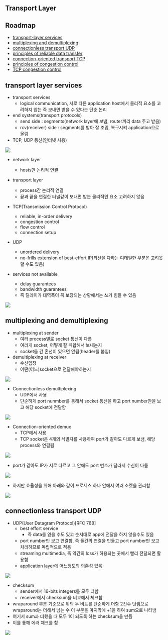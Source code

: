 ## Transport Layer

## Roadmap
- [transport-layer services](#transport-layer-services)
- [multiplexing and demultiplexing](#multiplexing-and-demultiplexing)
- [connectionless transport UDP](#connectionless-transport-UDP)
- [principles of reliable data transfer](#principles-of-reliable-data-transfer)
- [connection-oriented transport TCP](#connection-oriented-transport-TCP)
- [principles of congestion control](#principles-of-congestion-control)
- [TCP congestion control](#TCP-congestion-control)

## transport layer services
- transport services
	- logical communication, 서로 다른 application host에서 물리적 요소를 고려하지 않는 즉 보내면 받을 수 있다는 단순 논리
- end systems(transport protocols)
	- send side : segments(network layer에 보냄, router끼리 data 주고 받음)
	- rcv(receiver) side : segments를 받아 잘 조립, 복구시켜 application으로 올림
- TCP, UDP 통신(인터넷 사용)
<img src="https://s3.us-west-2.amazonaws.com/secure.notion-static.com/b1c208a3-3387-4fb6-bae4-f0170e72be4d/Untitled.png?X-Amz-Algorithm=AWS4-HMAC-SHA256&X-Amz-Credential=AKIAT73L2G45O3KS52Y5%2F20210403%2Fus-west-2%2Fs3%2Faws4_request&X-Amz-Date=20210403T133432Z&X-Amz-Expires=86400&X-Amz-Signature=df68d401108694fa736f548ea223aacd19edaf94b51d6fc27e869a3187019b38&X-Amz-SignedHeaders=host&response-content-disposition=filename%20%3D%22Untitled.png%22">

- network layer
	- hosts만 논리적 연결
- transport layer
	- process간 논리적 연결
	- 끝과 끝을 연결한 터널같이 보내면 받는 물리적인 요소 고려하지 않음

- TCP(Transmission Control Protocol)
	- reliable, in-order delivery
	- congestion control
	- flow control
	- connection setup
- UDP
	- unordered delivery
	- no-frills extension of best-effort IP(최선을 다하는 디테일한 부분은 고려못할 수도 있음)
- services not available
	- delay guarantees
	- bandwidth guarantees
	- 즉 딜레이가 대역폭이 꼭 보장되는 상황에서는 쓰기 힘들 수 있음
<img src="https://s3.us-west-2.amazonaws.com/secure.notion-static.com/f8a47d7b-112e-4cb7-b836-40969b44f58f/Untitled.png?X-Amz-Algorithm=AWS4-HMAC-SHA256&X-Amz-Credential=AKIAT73L2G45O3KS52Y5%2F20210403%2Fus-west-2%2Fs3%2Faws4_request&X-Amz-Date=20210403T133751Z&X-Amz-Expires=86400&X-Amz-Signature=4da42be880bda1c2922d331e6830b310bac542813b97161b93a0a9b3e922db8b&X-Amz-SignedHeaders=host&response-content-disposition=filename%20%3D%22Untitled.png%22">

## multiplexing and demultiplexing
- multiplexing at sender
	- 여러 process별로 socket 통신이 다름
	- 여러개 socket, 어떻게 잘 취합해서 보내는지
	- socket들 간 혼선이 있으면 안됨(header를 붙임)
- demultiplexing at receiver
	- 수신입장
	- 어떤(어느)socket으로 전달해야하는지
<img src="https://s3.us-west-2.amazonaws.com/secure.notion-static.com/8daf02ec-bd27-4fce-9a98-29b8d9c1d1bf/Untitled.png?X-Amz-Algorithm=AWS4-HMAC-SHA256&X-Amz-Credential=AKIAT73L2G45O3KS52Y5%2F20210403%2Fus-west-2%2Fs3%2Faws4_request&X-Amz-Date=20210403T134306Z&X-Amz-Expires=86400&X-Amz-Signature=395c8d5914fcc87ecf7d1a78ee4babcac73bbfec603468b6953673462adfb784&X-Amz-SignedHeaders=host&response-content-disposition=filename%20%3D%22Untitled.png%22">

- Connectionless demultiplexing
	- UDP에서 사용
	- 단순하게 port nunmber를 통해서 socket 통신을 하고 port number만을 보고 해당 socket에 전달함
<img src="https://s3.us-west-2.amazonaws.com/secure.notion-static.com/0fda477b-7b69-48a3-9458-39de741f6dbf/Untitled.png?X-Amz-Algorithm=AWS4-HMAC-SHA256&X-Amz-Credential=AKIAT73L2G45O3KS52Y5%2F20210403%2Fus-west-2%2Fs3%2Faws4_request&X-Amz-Date=20210403T134455Z&X-Amz-Expires=86400&X-Amz-Signature=b95b9e627b042d561e32a09a7d075b247d1c8b165216b53472dd729a8f10fd60&X-Amz-SignedHeaders=host&response-content-disposition=filename%20%3D%22Untitled.png%22">

- Connection-oriented demux
	- TCP에서 사용
	- TCP socket은 4개의 식별자를 사용하여 port가 같아도 다르게 보냄, 해당 process와 연결됨
<img src="https://s3.us-west-2.amazonaws.com/secure.notion-static.com/09a2b961-ee5f-4015-ad0f-b00959f5309a/Untitled.png?X-Amz-Algorithm=AWS4-HMAC-SHA256&X-Amz-Credential=AKIAT73L2G45O3KS52Y5%2F20210403%2Fus-west-2%2Fs3%2Faws4_request&X-Amz-Date=20210403T134609Z&X-Amz-Expires=86400&X-Amz-Signature=cf91ef9daabbf64815a9a9adf78ce7b1ca1147c067cb5116d78c79004a730660&X-Amz-SignedHeaders=host&response-content-disposition=filename%20%3D%22Untitled.png%22">

- port가 같아도 IP가 서로 다르고 그 안에도 port 번호가 달라서 수신이 다름
<img src="https://s3.us-west-2.amazonaws.com/secure.notion-static.com/717b0ae2-c932-46c1-b6ee-7c07d7f894a1/Untitled.png?X-Amz-Algorithm=AWS4-HMAC-SHA256&X-Amz-Credential=AKIAT73L2G45O3KS52Y5%2F20210403%2Fus-west-2%2Fs3%2Faws4_request&X-Amz-Date=20210403T134654Z&X-Amz-Expires=86400&X-Amz-Signature=17a605414b0c7f2370479be2afef5857fc2032aec10fde77b6b7f1426f59c806&X-Amz-SignedHeaders=host&response-content-disposition=filename%20%3D%22Untitled.png%22">

- 하지만 효율성을 위해 아래와 같이 프로세스 하나 안에서 여러 소켓을 관리함
<img src="https://s3.us-west-2.amazonaws.com/secure.notion-static.com/565ee76b-28e3-4460-8ed2-3d50c297c1a1/Untitled.png?X-Amz-Algorithm=AWS4-HMAC-SHA256&X-Amz-Credential=AKIAT73L2G45O3KS52Y5%2F20210403%2Fus-west-2%2Fs3%2Faws4_request&X-Amz-Date=20210403T134740Z&X-Amz-Expires=86400&X-Amz-Signature=d040859dd0570b504bbd56cf925d53ff0fbb5baf3fd109fe075ecec6277d30a8&X-Amz-SignedHeaders=host&response-content-disposition=filename%20%3D%22Untitled.png%22">

## connectionless transport UDP
- UDP(User Datagram Protocol)[RFC 768]
	- best effort service
		- 즉 data를 잃을 수도 있고 순서대로 app에 전달을 하지 않을수도 있음
	- port number만 보고 연결함, 즉 둘간의 연결을 만들고 port number만 보고 처리하므로 독립적으로 적용
	- streaming multimedia, 즉 약간의 loss가 허용되는 곳에서 빨리 전달되면 활용함
	- application layer에 어느정도의 의존성 있음
<img src="https://s3.us-west-2.amazonaws.com/secure.notion-static.com/ea3522e0-5864-4207-885c-b0405537dd7e/Untitled.png?X-Amz-Algorithm=AWS4-HMAC-SHA256&X-Amz-Credential=AKIAT73L2G45O3KS52Y5%2F20210403%2Fus-west-2%2Fs3%2Faws4_request&X-Amz-Date=20210403T135031Z&X-Amz-Expires=86400&X-Amz-Signature=f57dd0166439b9b29e96f8501af1a1bbdaa3ce782fc831b70229fe869979c3ac&X-Amz-SignedHeaders=host&response-content-disposition=filename%20%3D%22Untitled.png%22">

- checksum
	- sender에서 16-bits integers를 모두 더함
	- receiver에서 checksum을 비교해서 체크함
- wraparound 부분 기준으로 위의 두 비트를 단순하게 더함 2진수 덧셈으로 wraparound는 더해서 남는 수 이 부분을 마지막에 +1을 하여 sum으로 나타냄
- 여기서 sum과 더했을 때 모두 1이 되도록 하는 checksum을 만듬
- 이를 통해 에러 체크를 함
<img src="https://s3.us-west-2.amazonaws.com/secure.notion-static.com/6d610aa0-754c-4264-8f3d-900a31ad7a47/Untitled.png?X-Amz-Algorithm=AWS4-HMAC-SHA256&X-Amz-Credential=AKIAT73L2G45O3KS52Y5%2F20210403%2Fus-west-2%2Fs3%2Faws4_request&X-Amz-Date=20210403T135133Z&X-Amz-Expires=86400&X-Amz-Signature=758a958ad9397f010e96c670ea1f491adf5133e9341c790fcc52e99329963fda&X-Amz-SignedHeaders=host&response-content-disposition=filename%20%3D%22Untitled.png%22">
